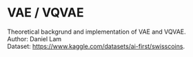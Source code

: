 # VAE / VQVAE 

Theoretical backgrund and implementation of VAE and VQVAE. <br />
Author: Daniel Lam <br />
Dataset: https://www.kaggle.com/datasets/ai-first/swisscoins. <br />
